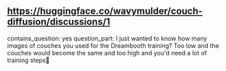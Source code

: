 ## https://huggingface.co/wavymulder/couch-diffusion/discussions/1

contains_question: yes
question_part: I just wanted to know how many images of couches you used for the Dreambooth training? Too low and the couches would become the same and too high and you'd need a lot of training steps🤔